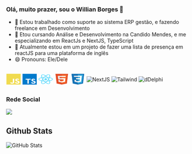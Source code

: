 ### Olá, muito prazer, sou o Willian Borges 👋


- 🔭 Estou trabalhado como suporte ao sistema ERP gestão, e fazendo freelance em Desenvolvimento
- 🌱 Etou cursando Análise e Desenvolvimento na Candido Mendes, e me especializando em ReactJs e NextJS, TypeScript
- 🥇 Atualmente estou em um projeto de fazer uma lista de presença em reactJS para uma plataforma de inglês
- 😄 Pronouns: Ele/Dele
<div style="display: inline_block"><br>
  <img align="center" alt="Rafa-Js" height="30" width="40" src="https://raw.githubusercontent.com/devicons/devicon/master/icons/javascript/javascript-plain.svg">
  <img align="center" alt="Rafa-Ts" height="30" width="40" src="https://raw.githubusercontent.com/devicons/devicon/master/icons/typescript/typescript-plain.svg">
  <img align="center" alt="Rafa-React" height="30" width="40" src="https://raw.githubusercontent.com/devicons/devicon/master/icons/react/react-original.svg">
  <img align="center" alt="Rafa-HTML" height="30" width="40" src="https://raw.githubusercontent.com/devicons/devicon/master/icons/html5/html5-original.svg">
  <img align="center" alt="Rafa-CSS" height="30" width="40" src="https://raw.githubusercontent.com/devicons/devicon/master/icons/css3/css3-original.svg">
  <img align="center" alt="NextJS" height="30" width="40" src="https://www.datocms-assets.com/75941/1657707878-nextjs_logo.png">
  <img align="center" alt="Tailwind" height="30" width="90" src="https://encrypted-tbn0.gstatic.com/images?q=tbn:ANd9GcT017OY1kOdvdn-MZkgVZG_xSz-x95RYMtGbg&usqp=CAU">
  <img align="center" alt="dDelphi" height="30" width="40" src="https://d2ohlsp9gwqc7h.cloudfront.net/images/logos/logo-page/delphi-logo-1024.png">
</div>

##
### Rede Social
<div style="align: "center">
  <a href="https://www.linkedin.com//in/willian-borges-60b7b068" target="_blank"><img src="https://img.shields.io/badge/-LinkedIn-%230077B5?style=for-the-badge&logo=linkedin&logoColor=white" target="_blank"></a> 
</div>


## Github Stats
![GitHub Stats](https://github-readme-stats.vercel.app/api?username=WBorges84&theme=transparent&bg_color=000&border_color=000&show_icons=true&icon_color=30A3DC&title_color=E94D5F&text_color=FFFF00&hide_title=true&hide=stars)
